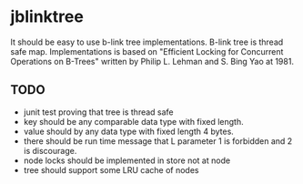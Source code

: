 # jblinktree

It should be easy to use b-link tree implementations.
B-link tree is thread safe map. 
Implementations is based on "Efficient Locking for Concurrent Operations on B-Trees" 
written by Philip L. Lehman and S. Bing Yao at 1981.

## TODO
* junit test proving that tree is thread safe
* key should be any comparable data type with fixed length.
* value should by any data type with fixed length 4 bytes. 
* there should be run time message that L parameter 1 is forbidden and 2 is discourage.
* node locks should be implemented in store not at node
* tree should support some LRU cache of nodes  